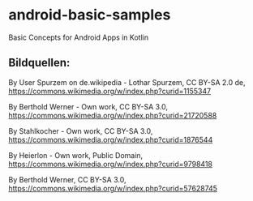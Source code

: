 # android-basic-samples
Basic Concepts for Android Apps in Kotlin








## Bildquellen:

By User Spurzem on de.wikipedia - Lothar Spurzem, CC BY-SA 2.0 de, https://commons.wikimedia.org/w/index.php?curid=1155347

By Berthold Werner - Own work, CC BY-SA 3.0, https://commons.wikimedia.org/w/index.php?curid=21720588

By Stahlkocher - Own work, CC BY-SA 3.0, https://commons.wikimedia.org/w/index.php?curid=1876544

By Heierlon - Own work, Public Domain, https://commons.wikimedia.org/w/index.php?curid=9798418

By Berthold Werner, CC BY-SA 3.0, https://commons.wikimedia.org/w/index.php?curid=57628745